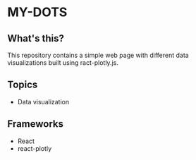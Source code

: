 # MY-DOTS

## What's this?
This repository contains a simple web page with different data visualizations built using ract-plotly.js.

## Topics
* Data visualization

## Frameworks
* React
* react-plotly
